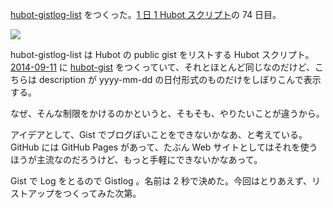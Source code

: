 [hubot-gistlog-list][gh:bouzuya/hubot-gistlog-list] をつくった。[1 日 1 Hubot スクリプト][hubot-script-per-day]の 74 日目。

![](http://img.f.hatena.ne.jp/images/fotolife/b/bouzuya/20140925/20140925234428.gif)

hubot-gistlog-list は Hubot の public gist をリストする Hubot スクリプト。[2014-09-11][] に [hubot-gist][gh:bouzuya/hubot-gist] をつくっていて、それとほとんど同じなのだけど、こちらは description が yyyy-mm-dd の日付形式のものだけをしぼりこんで表示する。

なぜ、そんな制限をかけるのかというと、そもそも、やりたいことが違うから。

アイデアとして、Gist でブログぽいことをできないかなあ、と考えている。 GitHub には GitHub Pages があって、たぶん Web サイトとしてはそれを使うほうが主流なのだろうけど、もっと手軽にできないかなあって。

Gist で Log をとるので Gistlog 。名前は 2 秒で決めた。今回はとりあえず、リストアップをつくってみた次第。

[2014-09-11]: https://blog.bouzuya.net/2014/09/11/
[gh:bouzuya/hubot-gist]: https://github.com/bouzuya/hubot-gist
[gh:bouzuya/hubot-gistlog-list]: https://github.com/bouzuya/hubot-gistlog-list
[hubot-script-per-day]: https://blog.bouzuya.net/posts?tags=hubot-script-per-day
